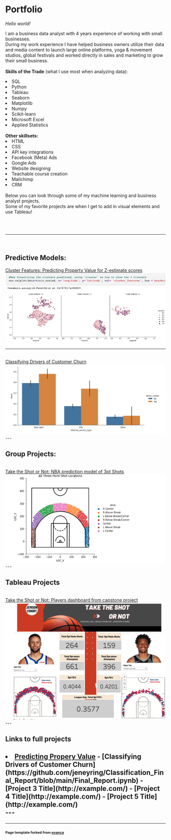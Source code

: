 
<h1>Portfolio</h1>

<i>Hello world!</i>

<p style="font-family: Gill Sans, sans serif, size: 24px">I am a business data analyst with 4 years experience of working with small businesses.<br>
During my work experience I have helped business owners utilize their data and media content to launch large online platforms, yoga & movement studios, global festivals and worked directly in sales and marketing to grow their small business.<br>
<br>
          <b>Skills of the Trade</b> (what I use most when analyzing data):<br>
          <li> SQL
          <li> Python
          <li> Tableau
          <li> Seaborn
          <li> Matplotlib
          <li> Numpy
          <li> Scikit-learn
          <li> Microsoft Excel
          <li> Applied Statistics
<br>
<br>
          <b> Other skillsets:</b>
          <li> HTML
          <li> CSS
          <li> API key integrations
          <li> Facebook (Meta) Ads
          <li> Google Ads
          <li> Website designing
          <li> Teachable course creation
          <li> Mailchimp
          <li> CRM
<br>
<br>
Below you can look through some of my machine learning and business analyst projects.<br>
Some of my favorite projects are when I get to add in visual elements and use Tableau!</p>
<br>
<br>



---
<br>

<h2>  Predictive Models:</h2>

<a href="https://github.com/jeneyring/Clustering-Final-Project/blob/main/Final_Report.ipynb" title="Zillow">Cluster Features: Predicting Property Value for Z-estimate scores</a>
<img src="images/Screen Shot 2022-07-18 at 12.13.35 PM.png?raw=true"/>

---
<br>
<a href="https://github.com/jeneyring/Classification_Final_Report" title="Telco">Classifying Drivers of Customer Churn</a>
<img src="images/telco.png?raw=true"/>
<br>
---
<br>
<h2>Group Projects:</h2>
<br>
<a href="https://github.com/Eyring-Miller-Muriithi-capstone/shot-caller-for-ballers/blob/main/README.md" title="Taketheshot">Take the Shot or Not: NBA prediction model of 3pt Shots</a>
<img src="images/Screen Shot 2022-09-05 at 4.38.32 AM.png?raw=true"/>
<br>
---
<br>
<h2>Tableau Projects</h2>
<br>
<a href="https://public.tableau.com/app/profile/jen.eyring/viz/TheRealDeal_16599956906400/Story1" title="Taketheshot">Take the Shot or Not: Players dashboard from capstone project</a>
<img src="images/Screen Shot 2022-09-05 at 4.31.45 AM.png?raw=true"/>
          
<br>         
---
<br>        
<h2>Links to full projects<h2>

<li><a href ="https://github.com/jeneyring/Clustering-Final-Project/blob/main/Final_Report.ipynb" title ="ppv">Predicting Propery Value</a>
- [Classifying Drivers of Customer Churn](https://github.com/jeneyring/Classification_Final_Report/blob/main/Final_Report.ipynb)
- [Project 3 Title](http://example.com/)
- [Project 4 Title](http://example.com/)
- [Project 5 Title](http://example.com/)
<br>
---
<br>



---
<p style="font-size:11px">Page template forked from <a href="https://github.com/evanca/quick-portfolio">evanca</a></p>
<!-- Remove above link if you don't want to attibute -->
